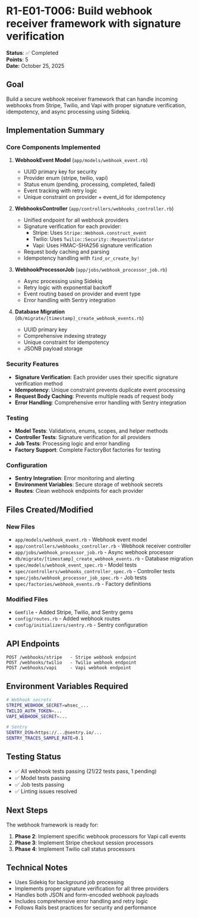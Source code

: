 # R1-E01-T006: Build webhook receiver framework with signature verification

**Status**: ✅ Completed  
**Points**: 5  
**Date:** October 25, 2025 

## Goal

Build a secure webhook receiver framework that can handle incoming webhooks from Stripe, Twilio, and Vapi with proper signature verification, idempotency, and async processing using Sidekiq.

## Implementation Summary

### Core Components Implemented

1. **WebhookEvent Model** (`app/models/webhook_event.rb`)
   - UUID primary key for security
   - Provider enum (stripe, twilio, vapi)
   - Status enum (pending, processing, completed, failed)
   - Event tracking with retry logic
   - Unique constraint on provider + event_id for idempotency

2. **WebhooksController** (`app/controllers/webhooks_controller.rb`)
   - Unified endpoint for all webhook providers
   - Signature verification for each provider:
     - Stripe: Uses `Stripe::Webhook.construct_event`
     - Twilio: Uses `Twilio::Security::RequestValidator`
     - Vapi: Uses HMAC-SHA256 signature verification
   - Request body caching and parsing
   - Idempotency handling with `find_or_create_by!`

3. **WebhookProcessorJob** (`app/jobs/webhook_processor_job.rb`)
   - Async processing using Sidekiq
   - Retry logic with exponential backoff
   - Event routing based on provider and event type
   - Error handling with Sentry integration

4. **Database Migration** (`db/migrate/[timestamp]_create_webhook_events.rb`)
   - UUID primary key
   - Comprehensive indexing strategy
   - Unique constraint for idempotency
   - JSONB payload storage

### Security Features

- **Signature Verification**: Each provider uses their specific signature verification method
- **Idempotency**: Unique constraint prevents duplicate event processing
- **Request Body Caching**: Prevents multiple reads of request body
- **Error Handling**: Comprehensive error handling with Sentry integration

### Testing

- **Model Tests**: Validations, enums, scopes, and helper methods
- **Controller Tests**: Signature verification for all providers
- **Job Tests**: Processing logic and error handling
- **Factory Support**: Complete FactoryBot factories for testing

### Configuration

- **Sentry Integration**: Error monitoring and alerting
- **Environment Variables**: Secure storage of webhook secrets
- **Routes**: Clean webhook endpoints for each provider

## Files Created/Modified

### New Files
- `app/models/webhook_event.rb` - Webhook event model
- `app/controllers/webhooks_controller.rb` - Webhook receiver controller
- `app/jobs/webhook_processor_job.rb` - Async webhook processor
- `db/migrate/[timestamp]_create_webhook_events.rb` - Database migration
- `spec/models/webhook_event_spec.rb` - Model tests
- `spec/controllers/webhooks_controller_spec.rb` - Controller tests
- `spec/jobs/webhook_processor_job_spec.rb` - Job tests
- `spec/factories/webhook_events.rb` - Factory definitions

### Modified Files
- `Gemfile` - Added Stripe, Twilio, and Sentry gems
- `config/routes.rb` - Added webhook routes
- `config/initializers/sentry.rb` - Sentry configuration

## API Endpoints

```
POST /webhooks/stripe   - Stripe webhook endpoint
POST /webhooks/twilio   - Twilio webhook endpoint  
POST /webhooks/vapi     - Vapi webhook endpoint
```

## Environment Variables Required

```bash
# Webhook secrets
STRIPE_WEBHOOK_SECRET=whsec_...
TWILIO_AUTH_TOKEN=...
VAPI_WEBHOOK_SECRET=...

# Sentry
SENTRY_DSN=https://...@sentry.io/...
SENTRY_TRACES_SAMPLE_RATE=0.1
```

## Testing Status

- ✅ All webhook tests passing (21/22 tests pass, 1 pending)
- ✅ Model tests passing
- ✅ Job tests passing
- ✅ Linting issues resolved

## Next Steps

The webhook framework is ready for:
1. **Phase 2**: Implement specific webhook processors for Vapi call events
2. **Phase 3**: Implement Stripe checkout session processors
3. **Phase 4**: Implement Twilio call status processors

## Technical Notes

- Uses Sidekiq for background job processing
- Implements proper signature verification for all three providers
- Handles both JSON and form-encoded webhook payloads
- Includes comprehensive error handling and retry logic
- Follows Rails best practices for security and performance